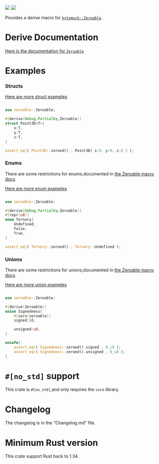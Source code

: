 [![](https://img.shields.io/crates/v/zeroable.svg)][crates-io]
[![](https://docs.rs/zeroable/badge.svg)][api-docs]

[crates-io]: https://crates.io/crates/zeroable
[api-docs]: https://docs.rs/zeroable



Provides a derive macro for 
[`bytemuck::Zeroable`](https://docs.rs/bytemuck/1/bytemuck/trait.Zeroable.html).

# Derive Documentation

[Here is the documentation for `Zeroable`](https://docs.rs/zeroable/*/zeroable_docs/index.html)

# Examples

### Structs


[Here are more struct examples
](https://docs.rs/zeroable/*/zeroable_docs/index.html#struct)

```rust

use zeroable::Zeroable;

#[derive(Debug,PartialEq,Zeroable)]
struct Point3D<T>{
    x:T,
    y:T,
    z:T,
}

assert_eq!( Point3D::zeroed() , Point3D{ x:0, y:0, z:0 } );

```

### Enums

There are some restrictions for enums,documented in
[the Zeroable macro docs](https://docs.rs/zeroable/*/zeroable_docs/index.html#enums).

[Here are more enum examples](https://docs.rs/zeroable/*/zeroable_docs/index.html#enum)


```rust

use zeroable::Zeroable;

#[derive(Debug,PartialEq,Zeroable)]
#[repr(u8)]
enum Ternary{
    Undefined,
    False,
    True,
}

assert_eq!( Ternary::zeroed() , Ternary::Undefined );

```

### Unions

There are some restrictions for unions,documented in
[the Zeroable macro docs](https://docs.rs/zeroable/*/zeroable_docs/index.html#unions).

[Here are more union examples](https://docs.rs/zeroable/*/zeroable_docs/index.html#union)


```rust

use zeroable::Zeroable;

#[derive(Zeroable)]
union Signedness{
    #[zero(zeroable)]
    signed:i8,

    unsigned:u8,
}

unsafe{
    assert_eq!( Signedness::zeroed().signed , 0_i8 );
    assert_eq!( Signedness::zeroed().unsigned , 0_u8 );
}

```


# `#[no_std]` support

This crate is `#[no_std]`,and only requires the `core` library.

# Changelog

The changelog is in the "Changelog.md" file.

# Minimum Rust version

This crate support Rust back to 1.34.


